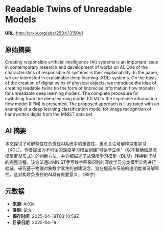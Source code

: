 # Readable Twins of Unreadable Models

**URL**: http://arxiv.org/abs/2504.13150v1

## 原始摘要

Creating responsible artificial intelligence (AI) systems is an important
issue in contemporary research and development of works on AI. One of the
characteristics of responsible AI systems is their explainability. In the
paper, we are interested in explainable deep learning (XDL) systems. On the
basis of the creation of digital twins of physical objects, we introduce the
idea of creating readable twins (in the form of imprecise information flow
models) for unreadable deep learning models. The complete procedure for
switching from the deep learning model (DLM) to the imprecise information flow
model (IIFM) is presented. The proposed approach is illustrated with an example
of a deep learning classification model for image recognition of handwritten
digits from the MNIST data set.


## AI 摘要

本文探讨了可解释性在负责任AI系统中的重要性，重点关注可解释深度学习（XDL）。作者提出为不可读的深度学习模型创建"可读孪生体"（以不精确信息流模型IIFM形式）的创新方法，并详细描述了从深度学习模型（DLM）转换到IIFM的完整流程。该方法通过MNIST手写数字图像识别的深度学习分类模型实例进行验证。研究基于物理对象数字孪生的创建理念，旨在提高AI系统的透明度和可解释性，这对构建负责任的AI具有重要意义。（99字）

## 元数据

- **来源**: ArXiv
- **类型**: 论文
- **保存时间**: 2025-04-19T03:10:59Z
- **目录日期**: 2025-04-19
